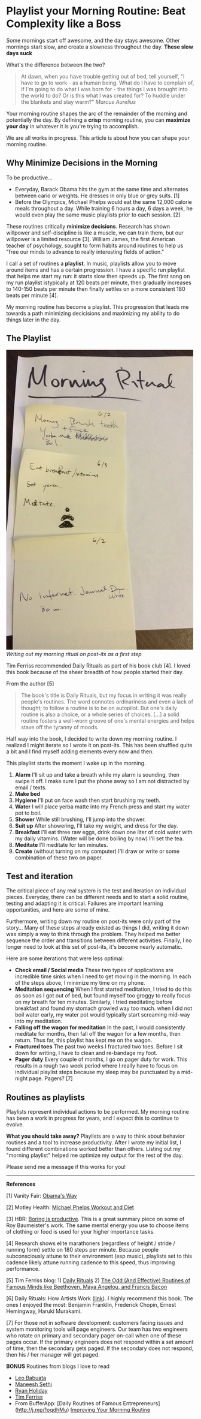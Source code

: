 # Playlist your Morning Routine: Beat Complexity like a Boss

Some mornings start off awesome, and the day stays awesome. Other mornings start slow, and create a slowness throughout the day. **These slow days suck**

What's the difference between the two?

> At dawn, when you have trouble getting out of bed, tell yourself, "I have to go to work - as a human being. What do I have to complain of, if I'm going to do what I was born for - the things I was brought into the world to do? Or is this what I was created for? To huddle under the blankets and stay warm?"
> *Marcus Aurelius*

Your morning routine shapes the arc of the remainder of the morning and potentially the day. By defining a **crisp** morning routine, you can **maximize your day** in whatever it is you're trying to accomplish.

We are all works in progress. This article is about how you can shape your morning routine.

## Why Minimize Decisions in the Morning

To be productive...

- Everyday, Barack Obama hits the gym at the same time and alternates between cario or weights. He dresses in only blue or grey suits. [1]
- Before the Olympics, Michael Phelps would eat the same 12,000 calorie meals throughout a day. While training 6 hours a day, 6 days a week, he would even play the same music playlists prior to each session. [2]

These routines critically **minimize decisions**. Research has shown willpower and self-discipline is like a muscle, we can train them, but our willpower is a limited resource [3]. William James, the first American teacher of psychology, sought to form habits around routines to help us "free our minds to advance to really interesting fields of action."

I call a set of routines a **playlist**. In music, playlists allow you to move around items and has a certain progression. I have a specific run playlist that helps me start my run: it starts slow then speeds up. The first song on my run playlist istypically at 120 beats per minute, then gradually increases to 140-150 beats per minute then finally settles on a more consistent 180 beats per minute [4].

My morning routine has become a playlist. This progression that leads me towards a path minimizing decicisions and maximizing my ability to do things later in the day.

## The Playlist

![My morning ritual](morning-routine.jpg "My morning ritual")
*Writing out my morning ritual on post-its as a first step*

Tim Ferriss recommended Daily Rituals as part of his book club [4]. I loved this book because of the sheer breadth of how people started their day.

From the author [5]
> The book's title is Daily Rituals, but my focus in writing it was really people's routines. The word connotes ordinariness and even a lack of thought; to follow a routine is to be on autopilot. But one's daily routine is also a choice, or a whole series of choices. [...] a solid routine fosters a well-worn groove of one's mental energies and helps stave off the tyranny of moods.

Half way into the book, I decided to write down my morning routine. I realized I might iterate so I wrote it on post-its. This has been shuffled quite a bit and I find myself adding elements every now and then.

This playlist starts the moment I wake up in the morning.

1. **Alarm** I'll sit up and take a breath while my alarm is sounding, then swipe it off. I make sure I put the phone away so I am not distracted by email / texts.
2. **Make bed**
2. **Hygiene** I'll put on face wash then start brushing my teeth.
3. **Water** I will place yerba matte into my French press and start my water pot to boil.
4. **Shower** While still brushing, I'll jump into the shower.
5. **Suit up** After showering, I'll take my weight, and dress for the day.
6. **Breakfast** I'll eat three raw eggs, drink down one liter of cold water with my daily vitamins. (Water will be done boiling by now) I'll set the tea.
7. **Meditate** I'll meditate for ten minutes.
8. **Create** (without turning on my computer) I'll draw or write or some combination of these two on paper.

## Test and iteration

The critical piece of any real system is the test and iteration on individual pieces. Everyday, there can be different needs and to start a solid routine, testing and adapting it is critical. Failures are important learning opportunities, and here are some of mine.

Furthermore, writing down my routine on post-its were only part of the story… Many of these steps already existed as things I did, writing it down was simply a way to think through the problem. They helped me better sequence the order and transitions between different activities. Finally, I no longer need to look at this set of post-its, it's become nearly automatic.

Here are some iterations that were less optimal:

- **Check email / Social media** These two types of applications are incredible time sinks when I need to get moving in the morning. In each of the steps above, I minimize my time on my phone.
- **Meditation sequencing** When I first started meditation, I tried to do this as soon as I got out of bed, but found myself too groggy to really focus on my breath for ten minutes. Similarly, I tried meditating before breakfast and found my stomach growled way too much. when I did not boil water early, my water pot would typically start screaming mid-way into my meditation.
- **Falling off the wagon for meditation** In the past, I would consistently meditate for months, then fall off the wagon for a few months, then return.  Thus far, this playlist has kept me on the wagon.
- **Fractured toes** The past two weeks I fractured two toes. Before I sit down for writing, I have to clean and re-bandage my foot.
- **Pager duty** Every couple of months, I go on pager duty for work. This results in a rough two week period where I really have to focus on individual playlist steps because my sleep may be punctuated by a mid-night page. Pagers? [7]

## Routines as playlists

Playlists represent individual actions to be performed. My morning routine has been a work in progress for years, and I expect this to continue to evolve.

**What you should take away?** Playlists are a way to think about behavior routines and a tool to increase productivity. After I wrote my initial list, I found different combinations worked better than others. Listing out my "morning playlist" helped me optimize my output for the rest of the day.

Please send me a message if this works for you!

----

**References**


[1] Vanity Fair: [Obama's Way](http://j.mp/ZGDZCo "Obama's Way")

[2] Motley Health:  [Michael Phelps Workout and Diet](http://j.mp/1ocnpHt "Motley Health: Michael Phelps Workout and Diet")

[3] HBR: [Boring is productive](http://j.mp/1qBCyXo "Boring is Productive"). This is a great summary piece on some of Roy Baumeister's work. The same mental energy you use to choose items of clothing or food is used for your higher importance tasks.

[4] Research shows elite marathoners (regardless of height / stride / running form) settle on 180 steps per minute. Because people subconsciously attune to their environment (esp music), playlists set to this cadence likely attune running cadence to this speed, thus improving performance.

[5] Tim Ferriss blog: 1) [Daily Rituals](http://j.mp/1vOFQ9o "Daily Rituals") 2) [The Odd (And Effective) Routines of Famous Minds like Beethoven, Maya Angelou, and Francis Bacon](http://j.mp/1qBINup "The Odd (And Effective) Routines of Famous Minds like Beethoven, Maya Angelou, and Francis Bacon")

[6] Daily Rituals: How Artists Work ([link](http://www.amazon.com/Daily-Rituals-How-Artists-Work/dp/0307273601)). I highly recommend this book. The ones I enjoyed the most: Benjamin Franklin, Frederick Chopin, Ernest Hemingway, Haruki Murakami.

[7] For those not in software development: customers facing issues and system monitoring tools will page engineers. Our team has two engineers who rotate on primary and secondary pager  on-call when one of these pages occur. If the primary engineers does not respond within a set amount of time, then the secondary gets paged. If the secondary does not respond, then his / her manager will get paged.

**BONUS** Routines from blogs I love to read

- [Leo Babuata](http://j.mp/1mYaWFX)
- [Maneesh Sethi](http://j.mp/TXcPw1)
- [Ryan Holiday](http://j.mp/1m6I4jm)
- [Tim Ferriss](http://j.mp/1r19Y15)
- From BufferApp: [Daily Routines of Famous Entrepreneurs] (http://j.mp/1oqdhMu) [Improving Your Morning Routine](http://j.mp/1qBJXWA)

